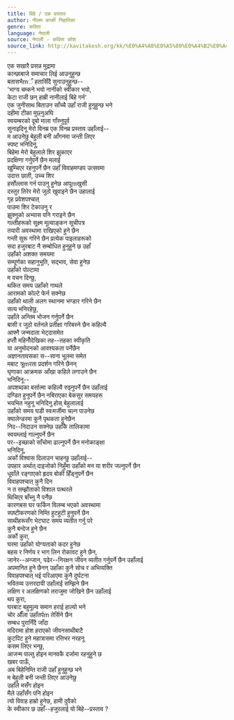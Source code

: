 ```yaml
---
title: बिहे / एक प्रस्ताव
author: नीलम कार्की निहारिका
genre: कविता
language: नेपाली
source: नेपाली - कविता कोश
source_link: http://kavitakosh.org/kk/%E0%A4%A8%E0%A5%80%E0%A4%B2%E0%A4%AE_%E0%A4%95%E0%A4%BE%E0%A4%B0%E0%A5%8D%E0%A4%95%E0%A5%80_%E0%A4%A8%E0%A4%BF%E0%A4%B9%E0%A4%BE%E0%A4%B0%E0%A4%BF%E0%A4%95%E0%A4%BE
---
```


एक सखारै प्रसन्न मुद्रामा  
कान्छाबाजे समाचार लिई आउनुहुन्छ  
बतासभैmँ हतासिँदै सुनाउनुहुन्छ--  
'भाग्य चम्कने भयो नानीको स्वीकार भयो,  
केटा राजी छन् हाम्री नानीलाई बिहे गर्न'  
एक जुनीसाथ बिताउन साँच्चै उहाँ राजी हुनुहुन्छ भने  
दहीमा टीका मुछ्नुअघि  
स्वयम्बरको दूबो माला गाँस्नुपूर्व  
सुनाइदिनू मेरो विनम्र एक विनम्र प्रस्ताव उहाँलाई--  
म आउनेछु बेहुली बनी आँगनमा जन्ती लिएर  
स्पष्ट भनिदिनू,  
बिहेमा मेरो बेहुलाले शिर झुकाएर  
प्रदक्षिणा गर्नुपर्ने छैन मलाई  
खुम्चिएर रहनुपर्ने छैन उहाँ विवाहमण्डप उत्सवमा  
उदात्त छाती, उच्च शिर  
हर्सोल्लास गर्न पाउनु हुनेछ आपूmखुसी  
दस्तुर तिरेर मेरो जुठो खुवाइने छैन उहालाई  
गृह प्रवेशपश्चात्  
पाउमा शिर टेकाउनु र  
झुक्नुको अभ्यास पनि गराइने छैन  
गल्तीहरूको सूक्ष्म मूल्याङ्कन सूचीपत्र  
तयारी अवस्थामा राखिएको हुने छैन  
गन्ती सुरू गरिने छैन प्रत्येक पाइलाहरूको  
सदा हजुरबाट नै सम्बोधित हुनुहुने छ उहाँ  
उहाँको अशक्त समयमा  
सम्पूर्णका सहानुभूति, सद्भाव, सेवा हुनेछ  
उहाँको पोल्टामा  
म वचन दिन्छु,  
थकित समय उहाँको गाथले  
आरामको कोल्टे फेर्न सक्नेछ  
उहाँको थाली अलग स्थानमा भण्डार गरिने छैन  
सत्य भनिरहेछु,  
उहाँले अन्तिम भोजन गर्नुपर्ने छैन  
बासी र जुठो वर्तनले प्रतीक्षा गरिबस्ने छैन कहिल्यै  
आफ्नै जन्मदाता भेट्दासमेत  
हप्तौँ महिनौँदेखिका तह--तहका स्वीकृति  
या अनुमोदनको आवश्यकता पर्नेछैन  
अज्ञानतावसका स--साना भूलमा समेत  
मबाट त्रूmरता प्रदर्शन गरिने छैनन्  
घृणाका आक्रमक आँखा कहिले लगाउने छैन  
भनिदिनू--  
अपशब्दका बर्सात्मा कहिल्यै रुझ्नुपर्ने छैन उहाँलाई  
दण्डित हुनुपर्ने छैन नबिराएका बेकसुर समयहरू  
भयभित नहुनू भनिदिनु होस् बेहुलालाई  
उहाँको समय घडी स्वःमर्जीमा चल्न पाउनेछ  
क्यालेन्डरमा कुनै पृथकता हुनेछैन  
निद--निदाउन सक्नेछ उहाँकै तालिकामा  
स्वयम्लाई गाल्नुपर्ने छैन  
पर--इच्छाको साँचोमा ढाल्नुपर्ने छैन मनोकाङ्क्षा  
भनिदिनू,  
अर्को विश्वास दिलाउन चाहन्छु उहाँलाई--  
उपहार अर्थात् दाइजोको निहुँमा उहाँको मन या शरीर जल्नुपर्ने छैन  
धूवाँले रङ्गाएको हृदय बोकी हिँड्नुपर्ने छैन  
विवाहपश्चात् कुनै दिन  
न त सम्झौताको विशाल पत्थरले  
थिचिएर बाँच्नु नै पर्नेछ  
कारणबस घर फर्किन विलम्ब भएको अवस्थामा  
स्पष्टीकरणको निम्ति हुटहुटी हुनुपर्ने छैन  
साथीहरूसँग भेटघाट समय व्यतीत गर्नु परे  
कुनै बन्देज हुने छैन  
अर्को कुरा,  
घरमा उहाँको योग्यताको कदर हुनेछ  
बहस र निर्णय र भाग लिन रोकावट हुने छैन,  
जानेर--अन्जान, पढेर--निरक्षन जीवन व्यतीत गर्नुपर्ने छैन उहाँलाई  
अपमानित हुने छैनन् उहाँका कुनै सोच र अभिव्यक्ति  
विवाहपश्चात् भई परिआएमा कुनै दुर्घटना  
भवितव्य उत्तरदायी उहाँलाई सम्झिने छैन  
लक्षिण र अलक्षिणको तराजुमा जोखिने छैन उहाँलाई  
थप कुरा,  
घरबाट बहुमूल्य समान हराई हाल्यो भने  
चोर औँला उहाँतर्पm तेर्सिने छैन  
सम्बध पुरानिँदै जाँदा  
मदिरामा होश हराएको जीवनसाथीबाटै  
कुटपिट हुने महात्रासमा रत्तिभर नरहनू  
कसम लिएर भन्छु,  
आजन्म पाल्तु होइन मानवकै दर्जामा रहनुहुने छ  
खबर पाऊँ,  
अब बिहेनिम्ति राजी उहाँ हुनुहुन्छ भने  
म बेहुली बनी जन्ती लिएर आउनेछु  
उहाँले मसँंग होइन  
मैले उहाँसँग पनि होइन  
त्यो विवाह हाम्रो हुनेछ, हामी दुवैको  
के स्वीकार छ उहाँ--हजुरलाई यो बिहे--प्रस्ताव ?

